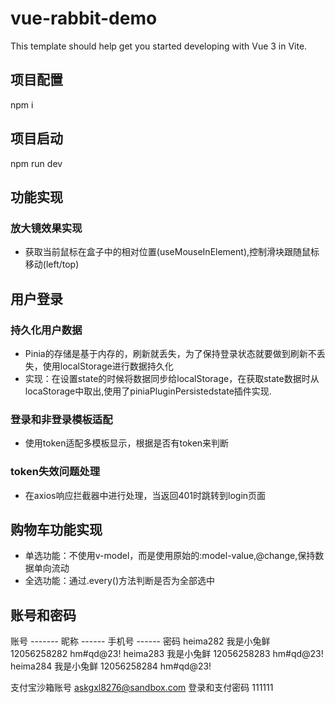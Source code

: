 # vue-rabbit-demo

This template should help get you started developing with Vue 3 in Vite.

## 项目配置
npm i

## 项目启动
npm run dev

## 功能实现

### 放大镜效果实现
 - 获取当前鼠标在盒子中的相对位置(useMouseInElement),控制滑块跟随鼠标移动(left/top)

## 用户登录
### 持久化用户数据
 - Pinia的存储是基于内存的，刷新就丢失，为了保持登录状态就要做到刷新不丢失，使用localStorage进行数据持久化
 - 实现：在设置state的时候将数据同步给localStorage，在获取state数据时从locaStorage中取出,使用了piniaPluginPersistedstate插件实现.
### 登录和非登录模板适配
 - 使用token适配多模板显示，根据是否有token来判断
  
### token失效问题处理
 - 在axios响应拦截器中进行处理，当返回401时跳转到login页面
## 购物车功能实现
 - 单选功能：不使用v-model，而是使用原始的:model-value,@change,保持数据单向流动
 - 全选功能：通过.every()方法判断是否为全部选中

## 账号和密码
  账号 ------- 昵称 ------ 手机号 ------ 密码
  heima282     我是小兔鲜  12056258282   hm#qd@23!
  heima283     我是小兔鲜  12056258283   hm#qd@23!
  heima284     我是小兔鲜  12056258284   hm#qd@23!

  支付宝沙箱账号 askgxl8276@sandbox.com
  登录和支付密码 111111 